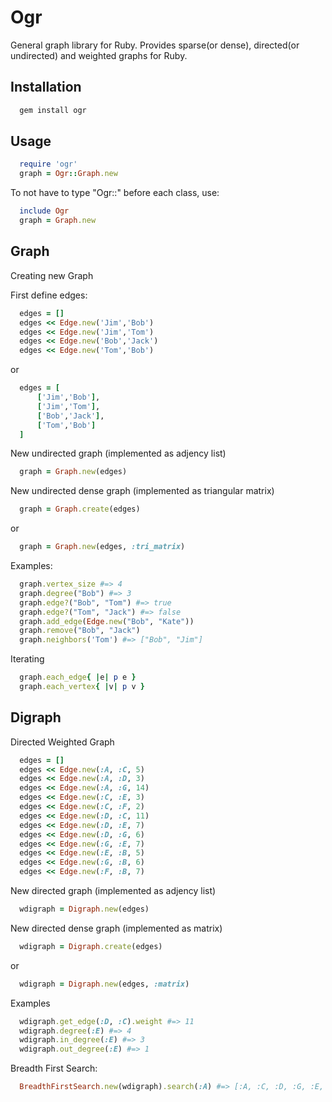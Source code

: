 # Ogr

General graph library for Ruby. Provides sparse(or dense), directed(or undirected) and weighted graphs for Ruby.

## Installation

```ruby
  gem install ogr
```

## Usage

```ruby
  require 'ogr'
  graph = Ogr::Graph.new
```

To not have to type "Ogr::" before each class, use:

```ruby
  include Ogr
  graph = Graph.new
```


## Graph

Creating new Graph

First define edges:

```ruby
  edges = []
  edges << Edge.new('Jim','Bob')
  edges << Edge.new('Jim','Tom')
  edges << Edge.new('Bob','Jack')
  edges << Edge.new('Tom','Bob')
```
or

```ruby
  edges = [
      ['Jim','Bob'],
      ['Jim','Tom'],
      ['Bob','Jack'],
      ['Tom','Bob']
  ]
```

New undirected graph (implemented as adjency list)

```ruby
  graph = Graph.new(edges)
```

New undirected dense graph (implemented as triangular matrix)

```ruby
  graph = Graph.create(edges)
```
or

```ruby
  graph = Graph.new(edges, :tri_matrix)

```

Examples:
```ruby
  graph.vertex_size #=> 4
  graph.degree("Bob") #=> 3
  graph.edge?("Bob", "Tom") #=> true
  graph.edge?("Tom", "Jack") #=> false
  graph.add_edge(Edge.new("Bob", "Kate"))
  graph.remove("Bob", "Jack")
  graph.neighbors('Tom') #=> ["Bob", "Jim"]
```

Iterating

```ruby
  graph.each_edge{ |e| p e }
  graph.each_vertex{ |v| p v }
```


## Digraph

Directed Weighted Graph

```ruby
  edges = []
  edges << Edge.new(:A, :C, 5)
  edges << Edge.new(:A, :D, 3)
  edges << Edge.new(:A, :G, 14)
  edges << Edge.new(:C, :E, 3)
  edges << Edge.new(:C, :F, 2)
  edges << Edge.new(:D, :C, 11)
  edges << Edge.new(:D, :E, 7)
  edges << Edge.new(:D, :G, 6)
  edges << Edge.new(:G, :E, 7)
  edges << Edge.new(:E, :B, 5)
  edges << Edge.new(:G, :B, 6)
  edges << Edge.new(:F, :B, 7)
```

New directed graph (implemented as adjency list)

```ruby
  wdigraph = Digraph.new(edges)
```

New directed dense graph (implemented as matrix)
```ruby
  wdigraph = Digraph.create(edges)
```
or
```ruby
  wdigraph = Digraph.new(edges, :matrix)
```

Examples
```ruby
  wdigraph.get_edge(:D, :C).weight #=> 11
  wdigraph.degree(:E) #=> 4
  wdigraph.in_degree(:E) #=> 3
  wdigraph.out_degree(:E) #=> 1
```

Breadth First Search:
```ruby
  BreadthFirstSearch.new(wdigraph).search(:A) #=> [:A, :C, :D, :G, :E, :F, :B]
```

